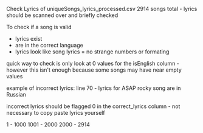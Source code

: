 Check Lyrics of uniqueSongs_lyrics_processed.csv
2914 songs total - lyrics should be scanned over and briefly checked

To check if a song is valid
  - lyrics exist
  - are in the correct language
  - lyrics look like song lyrics = no strange numbers or formating

quick way to check is only look at 0 values for the isEnglish column - however this isn't enough because some songs may have near empty values

example of incorrect lyrics: line 70 - lyrics for ASAP rocky song are in Russian

incorrect lyrics should be flagged 0 in the correct_lyrics column - not necessary to copy paste lyrics yourself


1 - 1000
1001 - 2000
2000 - 2914

